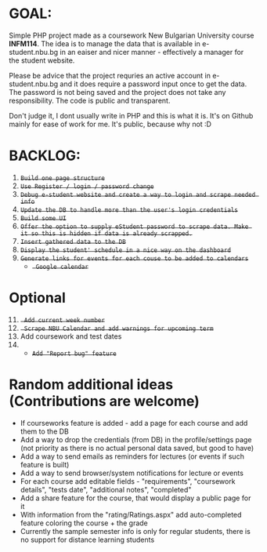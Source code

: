 # GOAL:

Simple PHP project made as a coursework New Bulgarian University course **INFM114**.
The idea is to manage the data that is available in e-student.nbu.bg in an eaiser and nicer manner - effectively a manager for the student website.

Please be advice that the project requries an active account in e-student.nbu.bg and it does require a password input once to get the data. The password is not being saved and the project does not take any responsibility. The code is public and transparent.

Don't judge it, I dont usually write in PHP and this is what it is.
It's on Github mainly for ease of work for me. It's public, because why not :D

# BACKLOG:

1. ~~`Build one page structure`~~
2. ~~`Use Register / login / password change`~~
3. ~~`Debug e-student website and create a way to login and scrape needed info`~~
4. ~~`Update the DB to handle more than the user's login credentials`~~
5. ~~`Build some UI`~~
6. ~~`Offer the option to supply eStudent password to scrape data. Make it so this is hidden if data is already scrapped.`~~
7. ~~`Insert gathered data to the DB`~~
8. ~~`Display the student' schedule in a nice way on the dashboard`~~
9.  ~~`Generate links for events for each couse to be added to calendars`~~
	- ~~` Google calendar`~~
	
# Optional
11. ~~` Add current week number`~~
12. ~~` Scrape NBU Calendar and add warnings for upcoming term`~~
13. Add coursework and test dates
14. - ~~`Add "Report bug" feature`~~

# Random additional ideas (Contributions are welcome)
- If courseworks feature is added - add a page for each course and add them to the DB
- Add a way to drop the credentials (from DB) in the profile/settings page (not priority as there is no actual personal data saved, but good to have)
- Add a way to send emails as reminders for lectures (or events if such feature is built)
- Add a way to send browser/system notifications for lecture or events
- For each course add editable fields - "requirements", "coursework details", "tests date", "additional notes", "completed"
- Add a share feature for the course, that would display a public page for it
- With information from the "rating/Ratings.aspx" add auto-completed feature coloring the course + the grade
- Currently the sample semester info is only for regular students, there is no support for distance learning students
